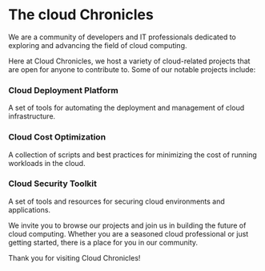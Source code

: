 # The cloud Chronicles
We are a community of developers and IT professionals dedicated to exploring and advancing the field of cloud computing.

Here at Cloud Chronicles, we host a variety of cloud-related projects that are open for anyone to contribute to. Some of our notable projects include:

### Cloud Deployment Platform
A set of tools for automating the deployment and management of cloud infrastructure.

### Cloud Cost Optimization
A collection of scripts and best practices for minimizing the cost of running workloads in the cloud.

### Cloud Security Toolkit 
A set of tools and resources for securing cloud environments and applications.

We invite you to browse our projects and join us in building the future of cloud computing. Whether you are a seasoned cloud professional or just getting started, there is a place for you in our community.

Thank you for visiting Cloud Chronicles!
